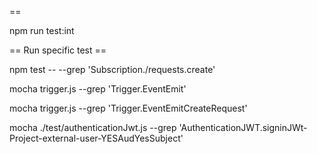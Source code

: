 == 

npm run test:int

== Run specific test ==

npm test --  --grep 'Subscription./requests.create'



mocha trigger.js   --grep 'Trigger.EventEmit'

mocha trigger.js   --grep 'Trigger.EventEmitCreateRequest'


mocha ./test/authenticationJwt.js    --grep 'AuthenticationJWT.signinJWt-Project-external-user-YESAudYesSubject'